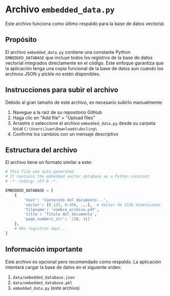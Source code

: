 # Archivo `embedded_data.py`

Este archivo funciona como último respaldo para la base de datos vectorial.

## Propósito

El archivo `embedded_data.py` contiene una constante Python `EMBEDDED_DATABASE` que incluye todos los registros de la base de datos vectorial integrados directamente en el código. Este enfoque garantiza que la aplicación tenga una copia funcional de la base de datos aun cuando los archivos JSON y pickle no estén disponibles.

## Instrucciones para subir el archivo

Debido al gran tamaño de este archivo, es necesario subirlo manualmente:

1. Navegue a la raíz de su repositorio GitHub
2. Haga clic en "Add file" > "Upload files"
3. Arrastre o seleccione el archivo `embedded_data.py` desde su carpeta local `C:\Users\Juan\Downloads\docling\`
4. Confirme los cambios con un mensaje descriptivo

## Estructura del archivo

El archivo tiene un formato similar a este:

```python
# This file was auto-generated
# It contains the embedded vector database as a Python constant
# -*- coding: utf-8 -*-

EMBEDDED_DATABASE = [
    {
        'text': 'Contenido del documento...',
        'vector': [0.123, 0.456, ...],  # Vector de 1536 dimensiones
        'filename': 'nombre_archivo.pdf',
        'title': 'Título del documento',
        'page_numbers_str': '[10, 11]'
    },
    # Más registros aquí...
]
```

## Información importante

Este archivo es opcional pero recomendado como respaldo. La aplicación intentará cargar la base de datos en el siguiente orden:
1. `data/embedded_database.json`
2. `data/embedded_database.pkl`
3. `embedded_data.py` (este archivo)
